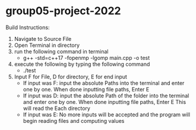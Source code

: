 # group05-project-2022

Build Instructions:

1. Navigate to Source File
2. Open Terminal in directory
3. run the following command in terminal
    * g++ -std=c++17 -fopenmp -lgomp main.cpp -o test 
4. execute the following by typing the following command
    * ./test
5. Input F for File, D for directory, E for end input
    *  If input was F: input the absolute Paths into the terminal and enter one by one. When done inputting file paths, Enter E
    *  If input was D: input the absolute Path of the folder into the terminal and enter one by one. When done inputting file paths, Enter E This will read the Each directory
    *  If input was E: No more inputs will be accepted and the program will begin reading files and computing values
